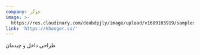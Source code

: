 ```yaml
---
company: خوگر
image: >-
  https://res.cloudinary.com/deobdpjly/image/upload/v1689103919/samples/landscapes/architecture-signs.jpg
link: 'https://khooger.co/'
---
```


طراحی داخل و چیدمان

